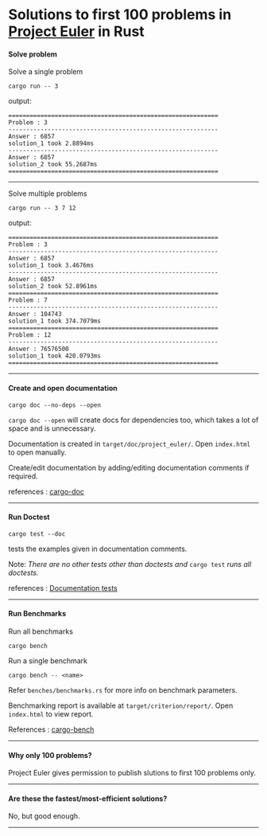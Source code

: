 # Solutions to first 100 problems in [Project Euler](https://projecteuler.net/archives) in Rust

#### Solve problem

Solve a single problem

```
cargo run -- 3
```

output:

```
===========================================================
Problem : 3
-----------------------------------------------------------
Answer : 6857
solution_1 took 2.8894ms
-----------------------------------------------------------
Answer : 6857
solution_2 took 55.2687ms
===========================================================
```

---

Solve multiple problems

```
cargo run -- 3 7 12
```

output:

```
===========================================================
Problem : 3
-----------------------------------------------------------
Answer : 6857
solution_1 took 3.4676ms
-----------------------------------------------------------
Answer : 6857
solution_2 took 52.8961ms
===========================================================
Problem : 7
-----------------------------------------------------------
Answer : 104743
solution_1 took 374.7079ms
===========================================================
Problem : 12
-----------------------------------------------------------
Answer : 76576500
solution_1 took 420.0793ms
===========================================================
```

---

#### Create and open documentation

```
cargo doc --no-deps --open
```

`cargo doc --open` will create docs for dependencies too, which takes a lot of space and is unnecessary.

Documentation is created in `target/doc/project_euler/`. Open `index.html` to open manually.

Create/edit documentation by adding/editing documentation comments if required.

references : [cargo-doc](https://doc.rust-lang.org/cargo/commands/cargo-doc.html)

---

#### Run Doctest

```
cargo test --doc
```

tests the examples given in documentation comments.

Note: _There are no other tests other than doctests and_ `cargo test` _runs all doctests._

references : [Documentation tests](https://doc.rust-lang.org/rustdoc/write-documentation/documentation-tests.html)

---

#### Run Benchmarks

Run all benchmarks

```
cargo bench
```

Run a single benchmark
```
cargo bench -- <name>
```

Refer `benches/benchmarks.rs` for more info on benchmark parameters.

Benchmarking report is available at `target/criterion/report/`. Open `index.html` to view report.

References : [cargo-bench](https://doc.rust-lang.org/cargo/commands/cargo-bench.html)

---

#### Why only 100 problems?

Project Euler gives permission to publish slutions to first 100 problems only.

---

#### Are these the fastest/most-efficient solutions?

No, but good enough.

---
